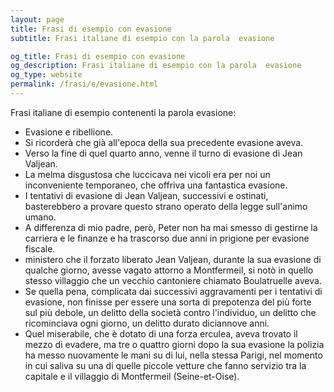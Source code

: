 ```yaml
---
layout: page
title: Frasi di esempio con evasione 
subtitle: Frasi italiane di esempio con la parola  evasione

og_title: Frasi di esempio con evasione 
og_description: Frasi italiane di esempio con la parola  evasione
og_type: website
permalink: /frasi/e/evasione.html
---
```


Frasi italiane di esempio contenenti la parola evasione:


- Evasione e ribellione.
- Si ricorderà che già all'epoca della sua precedente evasione aveva.
- Verso la fine di quel quarto anno, venne il turno di evasione di Jean Valjean.
- La melma disgustosa che luccicava nei vicoli era per noi un inconveniente temporaneo, che offriva una fantastica evasione.
- I tentativi di evasione di Jean Valjean, successivi e ostinati, basterebbero a provare questo strano operato della legge sull'animo umano.
- A differenza di mio padre, però, Peter non ha mai smesso di gestirne la carriera e le finanze e ha trascorso due anni in prigione per evasione fiscale.
- ministero che il forzato liberato Jean Valjean, durante la sua evasione di qualche giorno, avesse vagato attorno a Montfermeil, si notò in quello stesso villaggio che un vecchio cantoniere chiamato Boulatruelle aveva.
- Se quella pena, complicata dai successivi aggravamenti per i tentativi di evasione, non finisse per essere una sorta di prepotenza del più forte sul più debole, un delitto della società contro l'individuo, un delitto che ricominciava ogni giorno, un delitto durato diciannove anni.
- Quel miserabile, che è dotato di una forza erculea, aveva trovato il mezzo di evadere, ma tre o quattro giorni dopo la sua evasione la polizia ha messo nuovamente le mani su di lui, nella stessa Parigi, nel momento in cui saliva su una di quelle piccole vetture che fanno servizio tra la capitale e il villaggio di Montfermeil (Seine-et-Oise).
